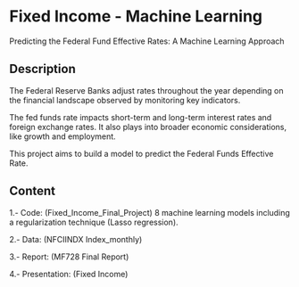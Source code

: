 # Fixed Income - Machine Learning
Predicting the Federal Fund Effective Rates: A Machine Learning Approach
## Description

The Federal Reserve Banks adjust rates throughout the year depending on the financial landscape observed by monitoring key indicators.

The fed funds rate impacts short-term and long-term interest rates and foreign exchange rates. It also plays into broader economic considerations, like growth and employment.

This project aims to build a model to predict the Federal Funds Effective Rate.

## Content

1.- Code: (Fixed_Income_Final_Project) 8 machine learning models including a regularization technique (Lasso regression).

2.- Data: (NFCIINDX Index_monthly)

3.- Report: (MF728 Final Report)

4.- Presentation: (Fixed Income)
